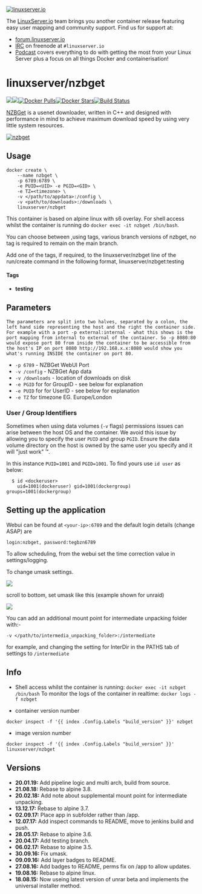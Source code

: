 [linuxserverurl]: https://linuxserver.io
[forumurl]: https://forum.linuxserver.io
[ircurl]: https://www.linuxserver.io/irc/
[podcasturl]: https://www.linuxserver.io/podcast/
[appurl]: http://nzbget.net/
[hub]: https://hub.docker.com/r/linuxserver/nzbget/

[![linuxserver.io](https://raw.githubusercontent.com/linuxserver/docker-templates/master/linuxserver.io/img/linuxserver_medium.png)][linuxserverurl]

The [LinuxServer.io][linuxserverurl] team brings you another container release featuring easy user mapping and community support. Find us for support at:
* [forum.linuxserver.io][forumurl]
* [IRC][ircurl] on freenode at `#linuxserver.io`
* [Podcast][podcasturl] covers everything to do with getting the most from your Linux Server plus a focus on all things Docker and containerisation!

# linuxserver/nzbget
[![](https://images.microbadger.com/badges/version/linuxserver/nzbget.svg)](https://microbadger.com/images/linuxserver/nzbget "Get your own version badge on microbadger.com")[![](https://images.microbadger.com/badges/image/linuxserver/nzbget.svg)](https://microbadger.com/images/linuxserver/nzbget "Get your own image badge on microbadger.com")[![Docker Pulls](https://img.shields.io/docker/pulls/linuxserver/nzbget.svg)][hub][![Docker Stars](https://img.shields.io/docker/stars/linuxserver/nzbget.svg)][hub][![Build Status](https://ci.linuxserver.io/buildStatus/icon?job=Docker-Builders/x86-64/x86-64-nzbget)](https://ci.linuxserver.io/job/Docker-Builders/job/x86-64/job/x86-64-nzbget/)

[NZBGet](http://nzbget.net/) is a usenet downloader, written in C++ and designed with performance in mind to achieve maximum download speed by using very little system resources.

[![nzbget](https://raw.githubusercontent.com/linuxserver/docker-templates/master/linuxserver.io/img/nzbget-banner.png)][appurl]

## Usage

```
docker create \
	--name nzbget \
	-p 6789:6789 \
	-e PUID=<UID> -e PGID=<GID> \
	-e TZ=<timezone> \
	-v </path/to/appdata>:/config \
	-v <path/to/downloads>:/downloads \
	linuxserver/nzbget
```

This container is based on alpine linux with s6 overlay. For shell access whilst the container is running do `docker exec -it nzbget /bin/bash`.

You can choose between ,using tags, various branch versions of nzbget, no tag is required to remain on the main branch.

Add one of the tags,  if required,  to the linuxserver/nzbget line of the run/create command in the following format, linuxserver/nzbget:testing

#### Tags
+ **testing**

## Parameters

`The parameters are split into two halves, separated by a colon, the left hand side representing the host and the right the container side.
For example with a port -p external:internal - what this shows is the port mapping from internal to external of the container.
So -p 8080:80 would expose port 80 from inside the container to be accessible from the host's IP on port 8080
http://192.168.x.x:8080 would show you what's running INSIDE the container on port 80.`


* `-p 6789` - NZBGet WebUI Port
* `-v /config` - NZBGet App data
* `-v /downloads` - location of downloads on disk
* `-e PGID` for for GroupID - see below for explanation
* `-e PUID` for for UserID - see below for explanation
* `-e TZ` for timezone EG. Europe/London


### User / Group Identifiers

Sometimes when using data volumes (`-v` flags) permissions issues can arise between the host OS and the container. We avoid this issue by allowing you to specify the user `PUID` and group `PGID`. Ensure the data volume directory on the host is owned by the same user you specify and it will "just work" ™.

In this instance `PUID=1001` and `PGID=1001`. To find yours use `id user` as below:

```
  $ id <dockeruser>
    uid=1001(dockeruser) gid=1001(dockergroup) groups=1001(dockergroup)
```

## Setting up the application

Webui can be found at  `<your-ip>:6789` and the default login details (change ASAP) are

`login:nzbget, password:tegbzn6789`

To allow scheduling, from the webui set the time correction value in settings/logging.

To change umask settings.

![](http://i.imgur.com/A4VMbwE.png)

scroll to bottom, set umask like this (example shown for unraid)

![](http://i.imgur.com/mIqDEJJ.png)

You can add an additional mount point for intermediate unpacking folder with:-

`-v </path/to/intermedia_unpacking_folder>:/intermediate`

for example, and changing the setting for InterDir in the PATHS tab of settings to `/intermediate`

## Info
* Shell access whilst the container is running: `docker exec -it nzbget /bin/bash`
To monitor the logs of the container in realtime: `docker logs -f nzbget`

* container version number

`docker inspect -f '{{ index .Config.Labels "build_version" }}' nzbget`

* image version number

`docker inspect -f '{{ index .Config.Labels "build_version" }}' linuxserver/nzbget`

## Versions

+ **20.01.19:** Add pipeline logic and multi arch, build from source.
+ **21.08.18:** Rebase to alpine 3.8.
+ **20.02.18:** Add note about supplemental mount point for intermediate unpacking.
+ **13.12.17:** Rebase to alpine 3.7.
+ **02.09.17:** Place app in subfolder rather than /app.
+ **12.07.17:** Add inspect commands to README, move to jenkins build and push.
+ **28.05.17:** Rebase to alpine 3.6.
+ **20.04.17:** Add testing branch.
+ **06.02.17:** Rebase to alpine 3.5.
+ **30.09.16:** Fix umask.
+ **09.09.16:** Add layer badges to README.
+ **27.08.16:** Add badges to README, perms fix on /app to allow updates.
+ **19.08.16:** Rebase to alpine linux.
+ **18.08.15:** Now useing latest version of unrar beta and implements the universal installer method.
